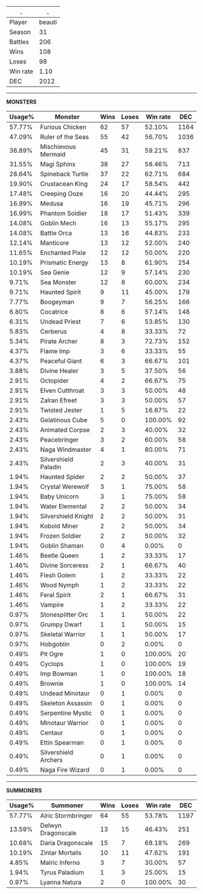 .|.
|-|-
Player|beauti
Season|31
Battles|206
Wins|108
Loses|98
Win rate|1.10
DEC|2012

---
**MONSTERS**

Usage%|Monster|Wins|Loses|Win rate|DEC|
-|-|-|-|-|-|
57.77%|Furious Chicken|62|57|52.10%|1164|
47.09%|Ruler of the Seas|55|42|56.70%|1036|
36.89%|Mischievous Mermaid|45|31|59.21%|837|
31.55%|Magi Sphinx|38|27|58.46%|713|
28.64%|Spineback Turtle|37|22|62.71%|684|
19.90%|Crustacean King|24|17|58.54%|442|
17.48%|Creeping Ooze|16|20|44.44%|295|
16.99%|Medusa|16|19|45.71%|296|
16.99%|Phantom Soldier|18|17|51.43%|339|
14.08%|Goblin Mech|16|13|55.17%|295|
14.08%|Battle Orca|13|16|44.83%|233|
12.14%|Manticore|13|12|52.00%|240|
11.65%|Enchanted Pixie|12|12|50.00%|220|
10.19%|Prismatic Energy|13|8|61.90%|254|
10.19%|Sea Genie|12|9|57.14%|230|
9.71%|Sea Monster|12|8|60.00%|234|
9.71%|Haunted Spirit|9|11|45.00%|179|
7.77%|Boogeyman|9|7|56.25%|166|
6.80%|Cocatrice|8|6|57.14%|148|
6.31%|Undead Priest|7|6|53.85%|130|
5.83%|Cerberus|4|8|33.33%|72|
5.34%|Pirate Archer|8|3|72.73%|152|
4.37%|Flame Imp|3|6|33.33%|55|
4.37%|Peaceful Giant|6|3|66.67%|101|
3.88%|Divine Healer|3|5|37.50%|56|
2.91%|Octopider|4|2|66.67%|75|
2.91%|Elven Cutthroat|3|3|50.00%|48|
2.91%|Zalran Efreet|3|3|50.00%|57|
2.91%|Twisted Jester|1|5|16.67%|22|
2.43%|Gelatinous Cube|5|0|100.00%|92|
2.43%|Animated Corpse|2|3|40.00%|32|
2.43%|Peacebringer|3|2|60.00%|58|
2.43%|Naga Windmaster|4|1|80.00%|71|
2.43%|Silvershield Paladin|2|3|40.00%|31|
1.94%|Haunted Spider|2|2|50.00%|37|
1.94%|Crystal Werewolf|3|1|75.00%|58|
1.94%|Baby Unicorn|3|1|75.00%|58|
1.94%|Water Elemental|2|2|50.00%|34|
1.94%|Silvershield Knight|2|2|50.00%|31|
1.94%|Kobold Miner|2|2|50.00%|34|
1.94%|Frozen Soldier|2|2|50.00%|32|
1.94%|Goblin Shaman|0|4|0.00%|0|
1.46%|Beetle Queen|1|2|33.33%|17|
1.46%|Divine Sorceress|2|1|66.67%|40|
1.46%|Flesh Golem|1|2|33.33%|22|
1.46%|Wood Nymph|1|2|33.33%|22|
1.46%|Feral Spirit|2|1|66.67%|31|
1.46%|Vampire|1|2|33.33%|22|
0.97%|Stonesplitter Orc|1|1|50.00%|22|
0.97%|Grumpy Dwarf|1|1|50.00%|15|
0.97%|Skeletal Warrior|1|1|50.00%|17|
0.97%|Hobgoblin|0|2|0.00%|0|
0.49%|Pit Ogre|1|0|100.00%|20|
0.49%|Cyclops|1|0|100.00%|19|
0.49%|Imp Bowman|1|0|100.00%|18|
0.49%|Brownie|1|0|100.00%|14|
0.49%|Undead Minotaur|0|1|0.00%|0|
0.49%|Skeleton Assassin|0|1|0.00%|0|
0.49%|Serpentine Mystic|0|1|0.00%|0|
0.49%|Minotaur Warrior|0|1|0.00%|0|
0.49%|Centaur|0|1|0.00%|0|
0.49%|Ettin Spearman|0|1|0.00%|0|
0.49%|Silvershield Archers|0|1|0.00%|0|
0.49%|Naga Fire Wizard|0|1|0.00%|0|

---
**SUMMONERS**

Usage%|Summoner|Wins|Loses|Win rate|DEC|
-|-|-|-|-|-|
57.77%|Alric Stormbringer|64|55|53.78%|1197|
13.59%|Delwyn Dragonscale|13|15|46.43%|251|
10.68%|Daria Dragonscale|15|7|68.18%|269|
10.19%|Zintar Mortalis|10|11|47.62%|191|
4.85%|Malric Inferno|3|7|30.00%|57|
1.94%|Tyrus Paladium|1|3|25.00%|15|
0.97%|Lyanna Natura|2|0|100.00%|30|
